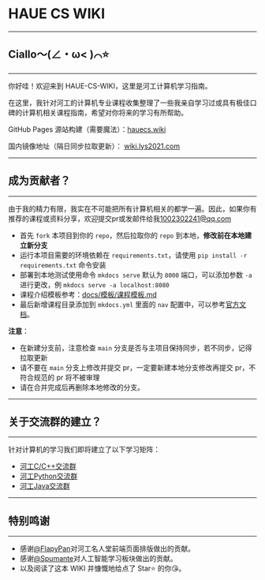 # HAUE CS WIKI

****

## Ciallo～(∠・ω< )⌒⭐

****

你好哇！欢迎来到 HAUE-CS-WIKI，这里是河工计算机学习指南。

在这里，我针对河工的计算机专业课程收集整理了一些我亲自学习过或具有极佳口碑的计算机相关课程指南，希望对你将来的学习有所帮助。

GitHub Pages 源站构建（需要魔法）：[hauecs.wiki](https://hauecs.wiki)

国内镜像地址（隔日同步拉取更新）： [wiki.lys2021.com](https://wiki.lys2021.com)

****

## 成为贡献者？

****

由于我的精力有限，我实在不可能把所有计算机相关的都学一遍。因此，如果你有推荐的课程或资料分享，欢迎提交pr或发邮件给我[1002302241@qq.com](mailto:1002302241@qq.com)

* 首先 `fork` 本项目到你的 `repo`，然后拉取你的 `repo` 到本地，**修改前在本地建立新分支**
* 运行本项目需要的环境依赖在 `requirements.txt`，请使用 `pip install -r requirements.txt` 命令安装
* 部署到本地测试使用命令 `mkdocs serve` 默认为 `8000` 端口，可以添加参数 `-a` 进行更改，例 `mkdocs serve -a localhost:8080`
* 课程介绍模板参考：[docs/模板/课程模板.md](https://github.com/Doge2077/haue-cs-wiki/blob/main/docs/%E6%A8%A1%E6%9D%BF/%E8%AF%BE%E7%A8%8B%E6%A8%A1%E6%9D%BF.md)
* 最后新增课程目录添加到 `mkdocs.yml` 里面的 `nav` 配置中，可以参考[官方文档](https://squidfunk.github.io/mkdocs-material/setup/setting-up-navigation/)。

**注意**：

* 在新建分支前，注意检查 `main` 分支是否与主项目保持同步，若不同步，记得拉取更新
* 请不要在 `main` 分支上修改并提交 pr，一定要新建本地分支修改再提交 pr，不符合规范的 pr 将不被审理
* 请在合并完成后再删除本地修改的分支。

****

## 关于交流群的建立？

****

针对计算机的学习我们即将建立了以下学习矩阵：

* [河工C/C++交流群](http://qm.qq.com/cgi-bin/qm/qr?_wv=1027&k=wK6lTceTXsM1ZHeWWo4i9gfiIy7YFvNz&authKey=O1BE3SHj%2FlfR%2BIo%2Bf9wsVWPl3Gd4YUDzRqk7IehjGpD4NZuMK2aKQ50Q3EcQMCc2&noverify=0&group_code=907733709)
* [河工Python交流群](http://qm.qq.com/cgi-bin/qm/qr?_wv=1027&k=V4RfyZcFpEw-wfnX-Ck6c0Q8a1NsHK2T&authKey=YK5doMcM43LIIDb8dFkcmymd9g7QThEB9q89m604hVq7VI6v69jSRIfmfQSrN6EE&noverify=0&group_code=476586332)
* [河工Java交流群](http://qm.qq.com/cgi-bin/qm/qr?_wv=1027&k=Zm8MUF5_X_NttegYnhdv9eeYxv2iC7sn&authKey=rwPlDN5zUbwU8WzOSvv%2FR3u8wwgS2yu7DAvFAq%2BMRATIglis8SNHg3%2FCLhW%2Bpi8I&noverify=0&group_code=907625834)

****

## 特别鸣谢

****

* 感谢[@FlapyPan](https://www.flapypan.top/)对河工名人堂前端页面排版做出的贡献。
* 感谢[@Spumante](https://www.yuque.com/spumante)对人工智能学习板块做出的贡献。
* 以及阅读了这本 WIKI 并慷慨地给点了 Star⭐ 的你😘。